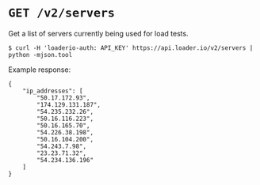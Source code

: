 # `GET /v2/servers`

Get a list of servers currently being used for load tests.

    $ curl -H 'loaderio-auth: API_KEY' https://api.loader.io/v2/servers | python -mjson.tool

Example response:

    {
        "ip_addresses": [
            "50.17.172.93",
            "174.129.131.187",
            "54.235.232.26",
            "50.16.116.223",
            "50.16.165.70",
            "54.226.38.198",
            "50.16.104.200",
            "54.243.7.98",
            "23.23.71.32",
            "54.234.136.196"
        ]
    }


